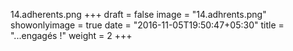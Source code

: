 14.adherents.png
+++
draft = false
image = "14.adhrents.png"
showonlyimage = true
date = "2016-11-05T19:50:47+05:30"
title = "...engagés !"
weight = 2
+++

<!--more-->


